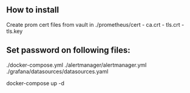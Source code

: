 ## How to install

 Create prom cert files from vault in ./prometheus/cert
    - ca.crt
    - tls.crt
    - tls.key

Set password on following files:
----------------
./docker-compose.yml
./alertmanager/alertmanager.yml
./grafana/datasources/datasources.yaml

docker-compose up -d
